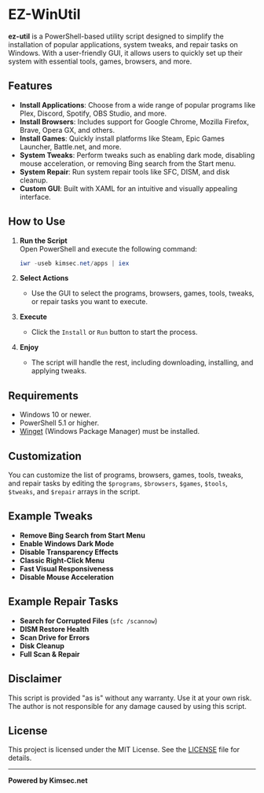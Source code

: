 # EZ-WinUtil

**ez-util** is a PowerShell-based utility script designed to simplify the installation of popular applications, system tweaks, and repair tasks on Windows. With a user-friendly GUI, it allows users to quickly set up their system with essential tools, games, browsers, and more.

## Features

- **Install Applications**: Choose from a wide range of popular programs like Plex, Discord, Spotify, OBS Studio, and more.
- **Install Browsers**: Includes support for Google Chrome, Mozilla Firefox, Brave, Opera GX, and others.
- **Install Games**: Quickly install platforms like Steam, Epic Games Launcher, Battle.net, and more.
- **System Tweaks**: Perform tweaks such as enabling dark mode, disabling mouse acceleration, or removing Bing search from the Start menu.
- **System Repair**: Run system repair tools like SFC, DISM, and disk cleanup.
- **Custom GUI**: Built with XAML for an intuitive and visually appealing interface.

## How to Use

1. **Run the Script**  
   Open PowerShell and execute the following command:
   ```powershell
   iwr -useb kimsec.net/apps | iex
2. **Select Actions**  
   - Use the GUI to select the programs, browsers, games, tools, tweaks, or repair tasks you want to execute.

3. **Execute**  
   - Click the `Install` or `Run` button to start the process.

4. **Enjoy**  
   - The script will handle the rest, including downloading, installing, and applying tweaks.

## Requirements

- Windows 10 or newer.
- PowerShell 5.1 or higher.
- [Winget](https://learn.microsoft.com/en-us/windows/package-manager/) (Windows Package Manager) must be installed.

## Customization

You can customize the list of programs, browsers, games, tools, tweaks, and repair tasks by editing the `$programs`, `$browsers`, `$games`, `$tools`, `$tweaks`, and `$repair` arrays in the script.

## Example Tweaks

- **Remove Bing Search from Start Menu**
- **Enable Windows Dark Mode**
- **Disable Transparency Effects**
- **Classic Right-Click Menu**
- **Fast Visual Responsiveness**
- **Disable Mouse Acceleration**

## Example Repair Tasks

- **Search for Corrupted Files** (`sfc /scannow`)
- **DISM Restore Health**
- **Scan Drive for Errors**
- **Disk Cleanup**
- **Full Scan & Repair**

## Disclaimer

This script is provided "as is" without any warranty. Use it at your own risk. The author is not responsible for any damage caused by using this script.

## License

This project is licensed under the MIT License. See the [LICENSE](LICENSE) file for details.

---

**Powered by Kimsec.net**
